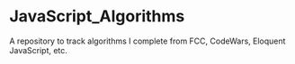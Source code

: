 # JavaScript_Algorithms

A repository to track algorithms I complete from FCC, CodeWars, Eloquent JavaScript, etc.
